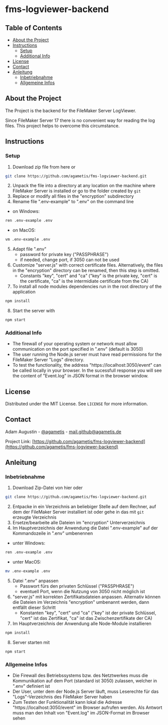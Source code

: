 # fms-logviewer-backend

## Table of Contents

- [About the Project](#about-the-project)
- [Instructions](#instructions)
  - [Setup](#setup)
  - [Additional Info](#additional-info)
- [License](#license)
- [Contact](#contact)
- [Anleitung](#anleitung)
  - [Inbetriebnahme](#inbetriebnahme)
  - [Allgemeine Infos](#allgemeine-infos)

## About the Project

The Project is the backend for the FileMaker Server LogViewer.

Since FileMaker Server 17 there is no convenient way for reading the log files. This project helps to overcome this circumstance.

## Instructions

### Setup

1. Download zip file from here or

```bash
git clone https://github.com/agametis/fms-logviewer-backend.git
```

2. Unpack the file into a directory at any location on the machine where FileMaker Server is installed or go to the folder created by <code>git</code>
3. Replace or modify all files in the "encryption" subdirectory
4. Rename file ".env-example" to ".env" on the command line

- on Windows:

```bash
ren .env-example .env
```

- on MacOS:

```bash
vm .env-example .env
```

5. Adapt file ".env"
   - password for private key ("PASSPHRASE")
   - if needed, change port, if 3050 can not be used
6. Customize "server.js" with correct certificate files. Alternatively, the files in the "encryption" directory can be renamed, then this step is omitted.
   - Constants "key", "cert" and "ca" ("key" is the private key, "cert" is the certificate, "ca" is the intermidiate certificate from the CA)
7. To install all node modules dependencies run in the root directory of the application

```bash
npm install
```

8. Start the server with

```bash
npm start
```

### Additional Info

- The firewall of your operating system or network must allow communication on the port specified in ".env" (default is 3050)
- The user running the Node.js server must have read permissions for the FileMaker Server "Logs" directory.
- To test the functionality, the address "https://localhost:3050/event" can be called locally in your browser. In the sucessfull response you will see the content of "Event.log" in JSON format in the browser window.

## License

Distributed under the MIT License. See `LICENSE` for more information.

## Contact

Adam Augustin - [@agametis](https://twitter.com/agametis) - mail.github@agametis.de

Project Link: [https://github.com/agametis/fms-logviewer-backend](https://github.com/agametis/fms-logviewer-backend)

## Anleitung

### Inbetriebnahme

1. Download Zip-Datei von hier oder

```bash
git clone https://github.com/agametis/fms-logviewer-backend.git
```

2. Entpacke in ein Verzeichnis an beliebiger Stelle auf dem Rechner, auf dem der FileMaker Server installiert ist oder gehe in das mit <code>git</code> erzeugte Verzeichnis
3. Ersetze/bearbeite alle Dateien im "encryption" Unterverzeichnis
4. Im Hauptverzeichnis der Anwendung die Datei ".env-example" auf der Kommandozeile in ".env" umbenennen
- unter Windows:

```bash
ren .env-example .env
```

- unter MacOS:

```bash
mv .env-example .env
```

5. Datei ".env" anpassen
   - Passwort fürs den privaten Schlüssel ("PASSPHRASE")
   - eventuell Port, wenn die Nutzung von 3050 nicht möglich ist
6. "server.js" mit korrekten Zertifikatsdateien anpassen. Alternativ können die Dateien im Verzeichnis "encryption" umbenannt werden, dann entfällt dieser Schritt
   - Konstanten "key", "cert" und "ca" ("key" ist der private Schlüssel, "cert" ist das Zertifikat, "ca" ist das Zwischenzertifikate der CA)
7. Im Hauptverzeichnis der Anwendung alle Node-Module installieren

```bash
npm install
```

8. Server starten mit

```bash
npm start
```

### Allgemeine Infos

- Die Firewall des Betriebssystems bzw. des Netztwerkes muss die Kommunikation auf dem Port (standard ist 3050) zulassen, welcher in ".env" definiert ist
- Der User, unter dem der Node.js Server läuft, muss Leserechte für das "Logs"-Verzeichnis des FileMaker Server haben
- Zum Testen der Funktionalität kann lokal die Adresse "https://localhost:3050/event" im Browser aufrufen werden. Als Antwort muss man den Inhalt von "Event.log" im JSON-Format im Browser sehen
